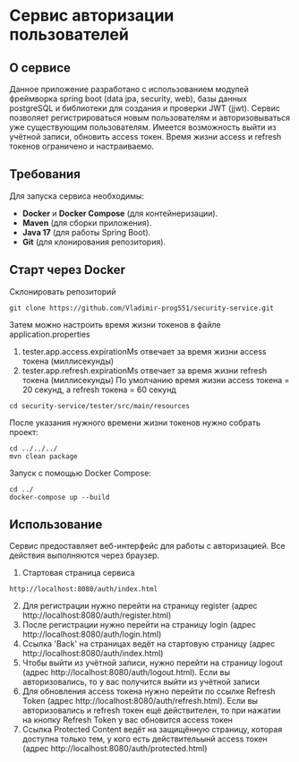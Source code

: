 # Сервис авторизации пользователей

## О сервисе
Данное приложение разработано с использованием модулей фреймворка spring boot (data jpa, security, web), базы данных postgreSQL и библиотеки для создания и проверки JWT (jjwt).
Сервис позволяет регистрироваться новым пользователям и авторизовываться уже существующим пользователям. Имеется возможность выйти из учётной записи, обновить access токен. Время жизни access и refresh токенов ограничено и настраиваемо.

## Требования
Для запуска сервиса необходимы:
- **Docker** и **Docker Compose** (для контейнеризации).
- **Maven** (для сборки приложения).
- **Java 17** (для работы Spring Boot).
- **Git** (для клонирования репозитория).

## Старт через Docker
Склонировать репозиторий
```
git clone https://github.com/Vladimir-prog551/security-service.git
```
Затем можно настроить время жизни токенов в файле application.properties
1. tester.app.access.expirationMs отвечает за время жизни access токена (миллисекунды)
2. tester.app.refresh.expirationMs отвечает за время жизни refresh токена (миллисекунды)
По умолчанию время жизни access токена = 20 секунд, а refresh токена = 60 секунд
```
cd security-service/tester/src/main/resources
```
После указания нужного времени жизни токенов нужно собрать проект:
```
cd ../../../
mvn clean package
```
Запуск с помощью Docker Compose:
```
cd ../
docker-compose up --build
```

## Использование
Сервис предоставляет веб-интерфейс для работы с авторизацией. Все действия выполняются через браузер.
1. Стартовая страница сервиса
```
http://localhost:8080/auth/index.html
```
2. Для регистрации нужно перейти на страницу register (адрес http://localhost:8080/auth/register.html)
3. После регистрации нужно перейти на страницу login (адрес http://localhost:8080/auth/login.html)
4. Ссылка 'Back' на страницах ведёт на стартовую страницу (адрес http://localhost:8080/auth/index.html)
5. Чтобы выйти из учётной записи, нужно перейти на страницу logout (адрес http://localhost:8080/auth/logout.html). Если вы авторизовались, то у вас получится выйти из учётной записи
6. Для обновления access токена нужно перейти по ссылке Refresh Token (адрес http://localhost:8080/auth/refresh.html). Если вы авторизовались и refresh токен ещё действителен, то при нажатии на кнопку Refresh Token у вас обновится access токен
7. Ссылка Protected Content ведёт на защищённую страницу, которая доступна только тем, у кого есть действительынй access токен (адрес http://localhost:8080/auth/protected.html)
